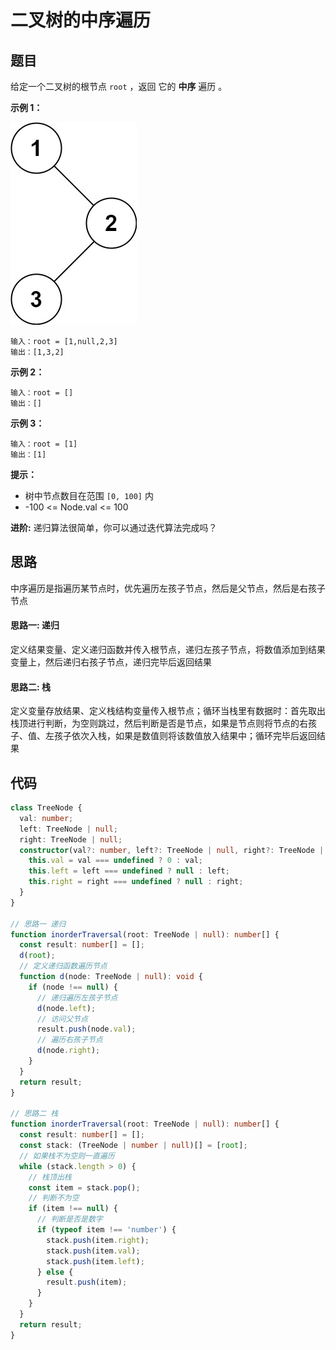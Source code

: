 # 二叉树的中序遍历

## 题目

给定一个二叉树的根节点 `root` ，返回 它的 **中序** 遍历 。

**示例 1：**

<img src="./imgs/inorder_1.jpg" />

```
输入：root = [1,null,2,3]
输出：[1,3,2]
```

**示例 2：**

```
输入：root = []
输出：[]
```

**示例 3：**

```
输入：root = [1]
输出：[1]
```

**提示：**

- 树中节点数目在范围 `[0, 100]` 内
- -100 <= Node.val <= 100

**进阶:** 递归算法很简单，你可以通过迭代算法完成吗？

## 思路

中序遍历是指遍历某节点时，优先遍历左孩子节点，然后是父节点，然后是右孩子节点

#### 思路一: 递归

定义结果变量、定义递归函数并传入根节点，递归左孩子节点，将数值添加到结果变量上，然后递归右孩子节点，递归完毕后返回结果

#### 思路二: 栈

定义变量存放结果、定义栈结构变量传入根节点；循环当栈里有数据时：首先取出栈顶进行判断，为空则跳过，然后判断是否是节点，如果是节点则将节点的右孩子、值、左孩子依次入栈，如果是数值则将该数值放入结果中；循环完毕后返回结果

## 代码
```ts
class TreeNode {
  val: number;
  left: TreeNode | null;
  right: TreeNode | null;
  constructor(val?: number, left?: TreeNode | null, right?: TreeNode | null) {
    this.val = val === undefined ? 0 : val;
    this.left = left === undefined ? null : left;
    this.right = right === undefined ? null : right;
  }
}

// 思路一 递归
function inorderTraversal(root: TreeNode | null): number[] {
  const result: number[] = [];
  d(root);
  // 定义递归函数遍历节点
  function d(node: TreeNode | null): void {
    if (node !== null) {
      // 递归遍历左孩子节点
      d(node.left);
      // 访问父节点
      result.push(node.val);
      // 遍历右孩子节点
      d(node.right);
    }
  }
  return result;
}

// 思路二 栈
function inorderTraversal(root: TreeNode | null): number[] {
  const result: number[] = [];
  const stack: (TreeNode | number | null)[] = [root];
  // 如果栈不为空则一直遍历
  while (stack.length > 0) {
    // 栈顶出栈
    const item = stack.pop();
    // 判断不为空
    if (item !== null) {
      // 判断是否是数字
      if (typeof item !== 'number') {
        stack.push(item.right);
        stack.push(item.val);
        stack.push(item.left);
      } else {
        result.push(item);
      }
    }
  }
  return result;
}
```

